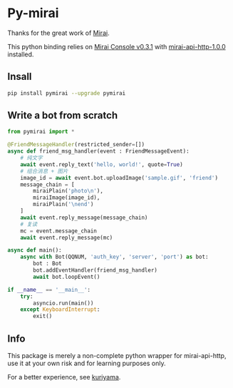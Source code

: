 # Py-mirai

Thanks for the great work of [Mirai](https://github.com/mamoe/mirai).

This python binding relies on [Mirai Console v0.3.1](https://github.com/mamoe/mirai-console/releases/tag/v0.3.1) with [mirai-api-http-1.0.0](https://github.com/mamoe/mirai-api-http/releases/tag/1.0.0) installed.

## Insall

```bash
pip install pymirai --upgrade pymirai
```

## Write a bot from scratch

```python
from pymirai import *

@FriendMessageHandler(restricted_sender=[])
async def friend_msg_handler(event : FriendMessageEvent):
    # 纯文字
    await event.reply_text('hello, world!', quote=True)
    # 组合消息 + 图片
    image_id = await event.bot.uploadImage('sample.gif', 'friend')
    message_chain = [
        miraiPlain('photo\n'),
        miraiImage(image_id),
        miraiPlain('\nend')
    ]
    await event.reply_message(message_chain)
    # 复读
    mc = event.message_chain
    await event.reply_message(mc)

async def main():
    async with Bot(QQNUM, 'auth_key', 'server', 'port') as bot:
        bot : Bot
        bot.addEventHandler(friend_msg_handler)
        await bot.loopEvent()

if __name__ == '__main__':
    try:
        asyncio.run(main())
    except KeyboardInterrupt:
        exit()
```

## Info

This package is merely a non-complete python wrapper for mirai-api-http, use it at your own risk and for learning purposes only.

For a better experience, see [kuriyama](https://pypi.org/project/kuriyama/).